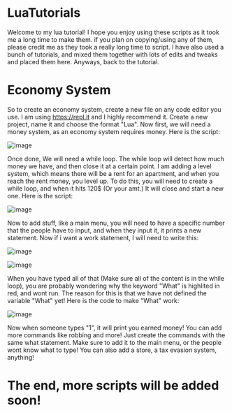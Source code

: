 # LuaTutorials
Welcome to my lua tutorial!
I hope you enjoy using these scripts as it took me a long time to make them.
if you plan on copying/using any of them, please credit me as they took a really long time to script.
I have also used a bunch of tutorials, and mixed them together with lots of edits and tweaks and placed them here.
Anyways, back to the tutorial.
# Economy System
So to create an economy system, create a new file on any code editor you use.
I am using https://repl.it and I highly recommend it.
Create a new project, name it and choose the format "Lua".
Now first, we will need a money system, as an economy system requires money.
Here is the script:

![image](https://user-images.githubusercontent.com/111199126/184516496-a32e0028-be6c-428c-9885-894271b61e71.png)

Once done, We will need a while loop. The while loop will detect how much money we have, and then close it at a certain point.
I am adding a level system, which means there will be a rent for an apartment, and when you reach the rent money, you level up.
To do this, you will need to create a while loop, and when it hits 120$ (Or your amt.) It will close and start a new one.
Here is the script:

![image](https://user-images.githubusercontent.com/111199126/184516574-47141939-a880-4c32-b686-d120f53ad131.png)

Now to add stuff, like a main menu, you will need to have a specific number that the people have to input, and when they input it, it prints a new statement.
Now if i want a work statement, I will need to write this:

![image](https://user-images.githubusercontent.com/111199126/184516631-2d510977-7fb6-4fea-b281-f6a8767a70c7.png)

![image](https://user-images.githubusercontent.com/111199126/184516641-2c877eaf-7c2a-4279-af0e-95059c60b3b6.png)

When you have typed all of that (Make sure all of the content is in the while loop), you are probably wondering why the keyword "What" is highlited in red, and wont run.
The reason for this is that we have not defined the variable "What" yet! Here is the code to make "What" work:

![image](https://user-images.githubusercontent.com/111199126/184516692-6443d0c5-d45b-48ab-bda2-def58c7c6143.png)

Now when someone types "1", it will print you earned money!
You can add more commands like robbing and more! Just create the commands with the same what statement.
Make sure to add it to the main menu, or the people wont know what to type!
You can also add a store, a tax evasion system, anything!
# The end, more scripts will be added soon!

